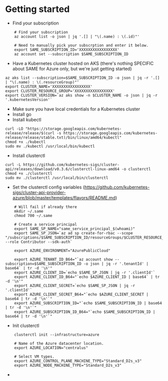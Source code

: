 # Getting started
- Find your subscription
```
    # Find your subscription
    az account list -o json | jq '.[] | "\(.name) : \(.id)"'

    # Need to manually pick your subscrption and enter it below.
    export SAME_SUBSCRIPTION_ID='XXXXXXXXXXXXXXXXX'
    az account set --subscription $SAME_SUBSCRIPTION_ID
```

- Have a Kubernetes cluster hosted on AKS (there's nothing SPECIFIC about SAME for Azure only, but we're just getting started)
```
az aks list --subscription=$SAME_SUBSCRIPTION_ID -o json | jq -r '.[] | "\(.name) : \(.resourceGroup)"'
export CLUSTER_NAME='XXXXXXXXXXXXXXXXX'
export CLUSTER_RESOURCE_GROUP='XXXXXXXXXXXXXXXXX'
export CLUSTER_VERSION=`az aks show -n $CLUSTER_NAME -o json | jq -r '.kubernetesVersion'`
```
- Make sure you have local credentials for a Kubernetes cluster
- Install go
- Install kubectl
```
curl -LO "https://storage.googleapis.com/kubernetes-release/release/$(curl -s https://storage.googleapis.com/kubernetes-release/release/stable.txt)/bin/linux/amd64/kubectl"
chmod +x ./kubectl
sudo mv ./kubectl /usr/local/bin/kubectl
```
- Install clusterctl
```
curl -L https://github.com/kubernetes-sigs/cluster-api/releases/download/v0.3.6/clusterctl-linux-amd64 -o clusterctl
chmod +x ./clusterctl
sudo mv ./clusterctl /usr/local/bin/clusterctl
```
- Set the clusterctl config variables (https://github.com/kubernetes-sigs/cluster-api-provider-azure/blob/master/templates/flavors/README.md)
```
    # Will fail if already there
    mkdir ~/.same
    chmod 700 ~/.same

    # Create a service principal
    export SAME_SP_NAME="same_service_principal_$(whoami)"
    export SAME_SP_JSON=`az ad sp create-for-rbac --scope "/subscriptions/$SAME_SUBSCRIPTION_ID/resourceGroups/$CLUSTER_RESOURCE_GROUP" --role Contributor --sdk-auth`

    export AZURE_ENVIRONMENT="AzurePublicCloud"

    export AZURE_TENANT_ID_B64="`az account show --subscription=$SAME_SUBSCRIPTION_ID -o json | jq -r '.tenantId' | base64` | tr -d '\n'"
    export AZURE_CLIENT_ID=`echo $SAME_SP_JSON | jq -r '.clientId'`
    export AZURE_CLIENT_ID_B64="`echo $AZURE_CLIENT_ID | base64` | tr -d '\n'"
    export AZURE_CLIENT_SECRET=`echo $SAME_SP_JSON | jq -r '.clientId'`
    export AZURE_CLIENT_SECRET_B64="`echo $AZURE_CLIENT_SECRET | base64 | tr -d '\n'`"
    export AZURE_SUBSCRIPTION_ID="`echo $SAME_SUBSCRIPTION_ID | base64 | tr -d '\n'`"
    export AZURE_SUBSCRIPTION_ID_B64="`echo $SAME_SUBSCRIPTION_ID | base64 | tr -d '\n'`"
 ```

- Init clusterctl
```
    clusterctl init --infrastructure=azure

    # Name of the Azure datacenter location.
    export AZURE_LOCATION="centralus"

    # Select VM types.
    export AZURE_CONTROL_PLANE_MACHINE_TYPE="Standard_D2s_v3"
    export AZURE_NODE_MACHINE_TYPE="Standard_D2s_v3"
```
- 